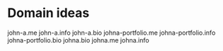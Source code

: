 # Domain ideas
john-a.me
john-a.info
john-a.bio
johna-portfolio.me
johna-portfolio.info
johna-portfolio.bio
johna.bio
johna.me
johna.info
